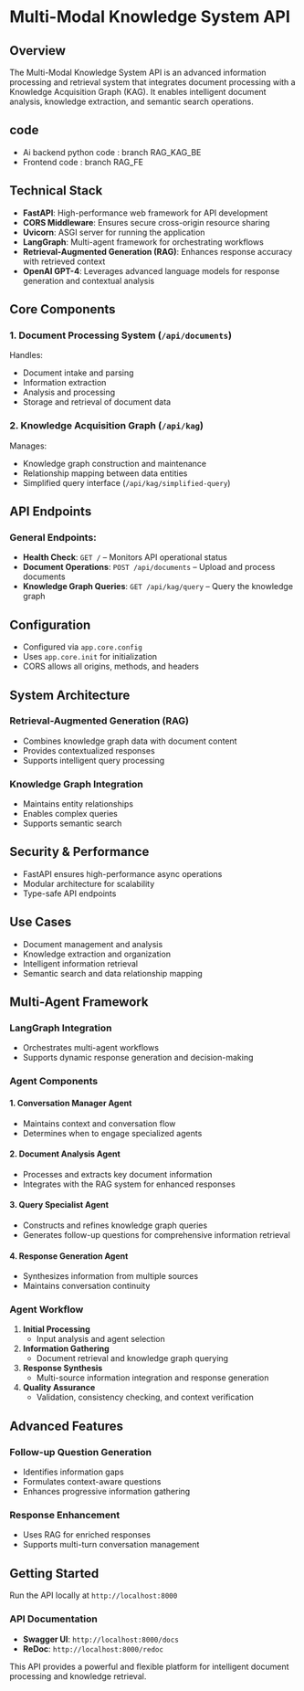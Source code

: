# Multi-Modal Knowledge System API

## Overview
The Multi-Modal Knowledge System API is an advanced information processing and retrieval system that integrates document processing with a Knowledge Acquisition Graph (KAG). It enables intelligent document analysis, knowledge extraction, and semantic search operations.

## code 
- Ai backend python code : branch RAG_KAG_BE
- Frontend code : branch RAG_FE

## Technical Stack
- **FastAPI**: High-performance web framework for API development
- **CORS Middleware**: Ensures secure cross-origin resource sharing
- **Uvicorn**: ASGI server for running the application
- **LangGraph**: Multi-agent framework for orchestrating workflows
- **Retrieval-Augmented Generation (RAG)**: Enhances response accuracy with retrieved context
- **OpenAI GPT-4**: Leverages advanced language models for response generation and contextual analysis

## Core Components

### 1. Document Processing System (`/api/documents`)
Handles:
- Document intake and parsing
- Information extraction
- Analysis and processing
- Storage and retrieval of document data

### 2. Knowledge Acquisition Graph (`/api/kag`)
Manages:
- Knowledge graph construction and maintenance
- Relationship mapping between data entities
- Simplified query interface (`/api/kag/simplified-query`)

## API Endpoints

### General Endpoints:
- **Health Check**: `GET /` – Monitors API operational status
- **Document Operations**: `POST /api/documents` – Upload and process documents
- **Knowledge Graph Queries**: `GET /api/kag/query` – Query the knowledge graph

## Configuration
- Configured via `app.core.config`
- Uses `app.core.init` for initialization
- CORS allows all origins, methods, and headers

## System Architecture

### Retrieval-Augmented Generation (RAG)
- Combines knowledge graph data with document content
- Provides contextualized responses
- Supports intelligent query processing

### Knowledge Graph Integration
- Maintains entity relationships
- Enables complex queries
- Supports semantic search

## Security & Performance
- FastAPI ensures high-performance async operations
- Modular architecture for scalability
- Type-safe API endpoints

## Use Cases
- Document management and analysis
- Knowledge extraction and organization
- Intelligent information retrieval
- Semantic search and data relationship mapping

## Multi-Agent Framework

### LangGraph Integration
- Orchestrates multi-agent workflows
- Supports dynamic response generation and decision-making

### Agent Components
#### 1. **Conversation Manager Agent**
- Maintains context and conversation flow
- Determines when to engage specialized agents

#### 2. **Document Analysis Agent**
- Processes and extracts key document information
- Integrates with the RAG system for enhanced responses

#### 3. **Query Specialist Agent**
- Constructs and refines knowledge graph queries
- Generates follow-up questions for comprehensive information retrieval

#### 4. **Response Generation Agent**
- Synthesizes information from multiple sources
- Maintains conversation continuity

### Agent Workflow
1. **Initial Processing**
   - Input analysis and agent selection
2. **Information Gathering**
   - Document retrieval and knowledge graph querying
3. **Response Synthesis**
   - Multi-source information integration and response generation
4. **Quality Assurance**
   - Validation, consistency checking, and context verification

## Advanced Features
### Follow-up Question Generation
- Identifies information gaps
- Formulates context-aware questions
- Enhances progressive information gathering

### Response Enhancement
- Uses RAG for enriched responses
- Supports multi-turn conversation management

## Getting Started
Run the API locally at `http://localhost:8000`

### API Documentation
- **Swagger UI**: `http://localhost:8000/docs`
- **ReDoc**: `http://localhost:8000/redoc`

This API provides a powerful and flexible platform for intelligent document processing and knowledge retrieval.

